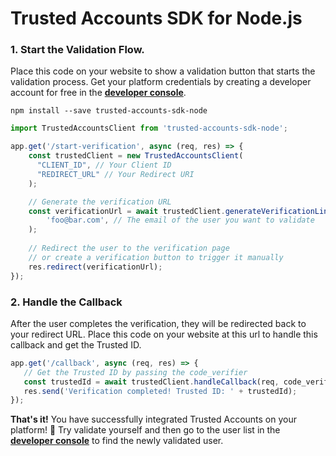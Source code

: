 # Trusted Accounts SDK for Node.js

### 1. Start the Validation Flow. 
Place this code on your website to show a validation button that starts the validation process. Get your platform credentials by creating a developer account for free in the [**developer console**](https://developers.trustedaccounts.org/).

```
npm install --save trusted-accounts-sdk-node
```

```typescript
import TrustedAccountsClient from 'trusted-accounts-sdk-node';

app.get('/start-verification', async (req, res) => {
    const trustedClient = new TrustedAccountsClient(
      "CLIENT_ID", // Your Client ID
      "REDIRECT_URL" // Your Redirect URI
    );

    // Generate the verification URL
    const verificationUrl = await trustedClient.generateVerificationLink(
        'foo@bar.com', // The email of the user you want to validate
    );
   
    // Redirect the user to the verification page 
    // or create a verification button to trigger it manually
    res.redirect(verificationUrl);
});
```

### 2. Handle the Callback
After the user completes the verification, they will be redirected back to your redirect URL. Place this code on your website at this url to handle this callback and get the Trusted ID.

```typescript
app.get('/callback', async (req, res) => {
   // Get the Trusted ID by passing the code_verifier
   const trustedId = await trustedClient.handleCallback(req, code_verifier);
   res.send('Verification completed! Trusted ID: ' + trustedId);
});
```

**That's it!** You have successfully integrated Trusted Accounts on your platform! 🖖 Try validate yourself and then go to the user list in the [**developer console**](https://developers.trustedaccounts.org/) to find the newly validated user.